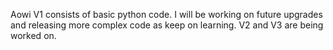 Aowi V1 consists of basic python code. I will be working on future upgrades and releasing more complex code as keep on learning. V2 and V3 are being worked on.

